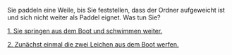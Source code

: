 Sie paddeln eine Weile, bis Sie feststellen, dass der Ordner aufgeweicht ist und sich nicht weiter als Paddel eignet.
Was tun Sie?

[1. Sie springen aus dem Boot und schwimmen weiter.](../../schwimmen/schwimmen.md)

[2. Zunächst einmal die zwei Leichen aus dem Boot werfen.](../../Leichen/Leichen.md)